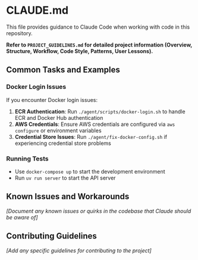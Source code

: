 # CLAUDE.md

This file provides guidance to Claude Code when working with code in this repository.

**Refer to `PROJECT_GUIDELINES.md` for detailed project information (Overview, Structure, Workflow, Code Style, Patterns, User Lessons).**

## Common Tasks and Examples

### Docker Login Issues
If you encounter Docker login issues:

1. **ECR Authentication**: Run `./agent/scripts/docker-login.sh` to handle ECR and Docker Hub authentication
2. **AWS Credentials**: Ensure AWS credentials are configured via `aws configure` or environment variables
3. **Credential Store Issues**: Run `./agent/fix-docker-config.sh` if experiencing credential store problems

### Running Tests
- Use `docker-compose up` to start the development environment
- Run `uv run server` to start the API server

## Known Issues and Workarounds

*[Document any known issues or quirks in the codebase that Claude should be aware of]*

## Contributing Guidelines

*[Add any specific guidelines for contributing to the project]*
